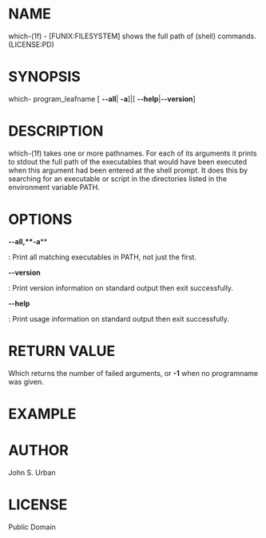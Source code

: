 NAME
====

which-(1f) - \[FUNIX:FILESYSTEM\] shows the full path of (shell)
commands. (LICENSE:PD)

SYNOPSIS
========

which- program\_leafname \[ **--all**\| **-a**\]\|\[
**--help**\|**--version**\]

DESCRIPTION
===========

which-(1f) takes one or more pathnames. For each of its arguments it
prints to stdout the full path of the executables that would have been
executed when this argument had been entered at the shell prompt. It
does this by searching for an executable or script in the directories
listed in the environment variable PATH.

OPTIONS
=======

****--all**,**-a****

:   Print all matching executables in PATH, not just the first.

****--version****

:   Print version information on standard output then exit successfully.

****--help****

:   Print usage information on standard output then exit successfully.

RETURN VALUE
============

Which returns the number of failed arguments, or **-1** when no
programname was given.

EXAMPLE
=======

AUTHOR
======

John S. Urban

LICENSE
=======

Public Domain
